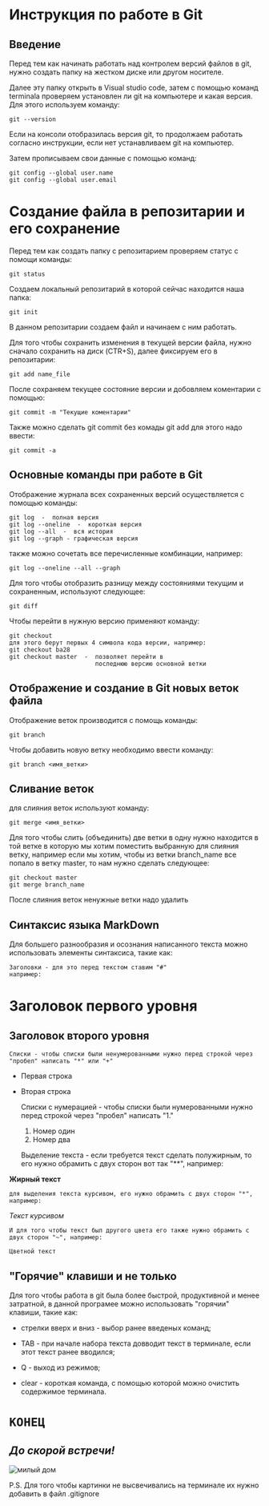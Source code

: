 # Инструкция по работе в Git

## Введение

 Перед тем как начинать работать над контролем версий файлов в git, нужно создать папку на жестком диске или другом носителе.

Далее эту папку открыть в Visual studio code, затем с помощью команд terminala проверяем установлен ли git на компьютере и какая версия. Для этого используем команду:

    git --version

Если на консоли отобразилась версия git, то продолжаем работать согласно инструкции, если нет устанавливаем git на компьютер.

Затем прописываем свои данные с помощью команд:

    git config --global user.name
    git config --global user.email

# Создание файла в репозитарии и его сохранение

Перед тем как создать папку с репозитарием проверяем статус с помощи команды:

    git status

Создаем локальный репозитарий в которой сейчас находится наша папка:

    git init

В данном репозитарии создаем файл и начинаем с ним работать.

Для того чтобы сохранить изменения в текущей версии файла, нужно сначало сохранить на диск (CTR+S), далее фиксируем его в репозитарии:

    git add name_file

После сохраняем текущее состояние версии и добовляем коментарии с помощью:

    git commit -m "Текущие коментарии"

Также можно сделать git commit без комады git add для этого надо ввести:

    git commit -a

## Основные команды при работе в Git

Отображение журнала всех сохраненных версий осуществляется с помощью команды:

    git log  -  полная версия
    git log --oneline  -  короткая версия
    git log --all  -  вся история 
    git log --graph - графическая версия

также можно сочетать все перечисленные комбинации, например:

    git log --oneline --all --graph

Для того чтобы отобразить разницу между состояниями текущим и сохраненным, используют следующее:

    git diff

Чтобы перейти в нужную версию применяют команду:

    git checkout
    для этого берут первых 4 символа кода версии, например:
    git checkout ba28
    git checkout master  -  позволяет перейти в        
                            последнюю версию основной ветки

## Отображение и создание в Git новых веток файла

Отображение веток производится с помощь команды:

    git branch

Чтобы добавить новую ветку необходимо ввести команду:

    git branch <имя_ветки>



## Сливание веток

 для слияния веток используют команду:

    git merge <имя_ветки>

Для того чтобы слить (объединить) две ветки в одну нужно находится в той ветке в которую мы хотим поместить выбранную для слияния ветку, например если мы хотим, чтобы из ветки branch_name все попало в ветку master, то нам нужно сделать следующее:

    git checkout master
    git merge branch_name
    
После слияния веток ненужные ветки надо удалить

## Синтаксис языка MarkDown

Для большего разнообразия и осознания написанного текста можно использовать элементы синтаксиса, такие как:

    Заголовки - для это перед текстом ставим "#"
    например:

# Заголовок первого уровня
## Заголовок второго уровня


    Списки - чтобы списки были ненумерованными нужно перед строкой через "пробел" написать "*" или "+"

* Первая строка

+ Вторая строка

    Списки с нумерацией - чтобы списки были нумерованными нужно перед строкой через "пробел" написать "1."

    1. Номер один
    2. Номер два


    Выделение текста - если требуется текст сделать полужирным, то его нужно обрамить с двух сторон вот так "**", например:

**Жирный текст**

    для выделения текста курсивом, его нужно обрамить с двух сторон "*", например:

*Текст курсивом*

    И для того чтобы текст был другого цвета его также нужно обрамить с двух сторон "~", например:

`Цветной текст`

## "Горячие" клавиши и не только

Для того чтобы работа в git была более быстрой, продуктивной и менее затратной, в данной програмее можно использовать "горячии"  клавиши, такие как:

* стрелки вверх и вниз - выбор ранее введеных команд;

* TAB - при начале набора текста довводит текст в терминале, если этот текст ранее вводился;

+ Q - выход из режимов;

+ clear - короткая команда, с помощью которой можно очистить содержимое терминала.

# **`КОНЕЦ`**

## *До скорой встречи!*

![милый дом](Home.jpg)

P.S. Для того чтобы картинки не высвечивались на терминале их нужно добавить в файл .gitignore
